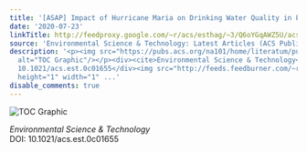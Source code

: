 ```yaml
---
title: '[ASAP] Impact of Hurricane Maria on Drinking Water Quality in Puerto Rico'
date: '2020-07-23'
linkTitle: http://feedproxy.google.com/~r/acs/esthag/~3/Q6oYGqAWZ5U/acs.est.0c01655
source: 'Environmental Science & Technology: Latest Articles (ACS Publications)'
description: '<p><img src="https://pubs.acs.org/na101/home/literatum/publisher/achs/journals/content/esthag/0/esthag.ahead-of-print/acs.est.0c01655/20200723/images/medium/es0c01655_0007.gif"
  alt="TOC Graphic"/></p><div><cite>Environmental Science & Technology</cite></div><div>DOI:
  10.1021/acs.est.0c01655</div><img src="http://feeds.feedburner.com/~r/acs/esthag/~4/Q6oYGqAWZ5U"
  height="1" width="1" ...'
disable_comments: true
---
```

<p><img src="https://pubs.acs.org/na101/home/literatum/publisher/achs/journals/content/esthag/0/esthag.ahead-of-print/acs.est.0c01655/20200723/images/medium/es0c01655_0007.gif" alt="TOC Graphic"/></p><div><cite>Environmental Science & Technology</cite></div><div>DOI: 10.1021/acs.est.0c01655</div><img src="http://feeds.feedburner.com/~r/acs/esthag/~4/Q6oYGqAWZ5U" height="1" width="1" ...